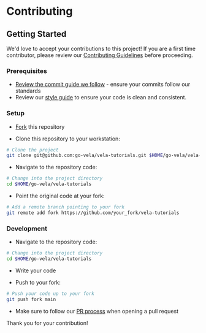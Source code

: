 # Contributing

## Getting Started

We'd love to accept your contributions to this project! If you are a first time contributor, please review our [Contributing Guidelines](https://go-vela.github.io/docs/community/contributing_guidelines/) before proceeding.

### Prerequisites

* [Review the commit guide we follow](https://chris.beams.io/posts/git-commit/#seven-rules) - ensure your commits follow our standards
* Review our [style guide](https://go-vela.github.io/docs/community/contributing_guidelines/#style-guide) to ensure your code is clean and consistent.

### Setup

* [Fork](/fork) this repository

* Clone this repository to your workstation:

```bash
# Clone the project
git clone git@github.com:go-vela/vela-tutorials.git $HOME/go-vela/vela-tutorials
```

* Navigate to the repository code:

```bash
# Change into the project directory
cd $HOME/go-vela/vela-tutorials
```

* Point the original code at your fork:

```bash
# Add a remote branch pointing to your fork
git remote add fork https://github.com/your_fork/vela-tutorials
```

### Development

* Navigate to the repository code:

```bash
# Change into the project directory
cd $HOME/go-vela/vela-tutorials
```

* Write your code

* Push to your fork:

```bash
# Push your code up to your fork
git push fork main
```

* Make sure to follow our [PR process](https://go-vela.github.io/docs/community/contributing_guidelines/#development-workflow) when opening a pull request

Thank you for your contribution!
